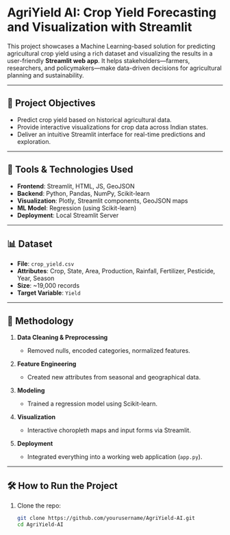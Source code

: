 # AgriYield AI: Crop Yield Forecasting and Visualization with Streamlit

This project showcases a Machine Learning-based solution for predicting agricultural crop yield using a rich dataset and visualizing the results in a user-friendly **Streamlit web app**. It helps stakeholders—farmers, researchers, and policymakers—make data-driven decisions for agricultural planning and sustainability.

---

## 🌱 Project Objectives

- Predict crop yield based on historical agricultural data.
- Provide interactive visualizations for crop data across Indian states.
- Deliver an intuitive Streamlit interface for real-time predictions and exploration.

---

## 🧰 Tools & Technologies Used

- **Frontend**: Streamlit, HTML, JS, GeoJSON
- **Backend**: Python, Pandas, NumPy, Scikit-learn
- **Visualization**: Plotly, Streamlit components, GeoJSON maps
- **ML Model**: Regression (using Scikit-learn)
- **Deployment**: Local Streamlit Server

---

## 📊 Dataset

- **File**: `crop_yield.csv`
- **Attributes**: Crop, State, Area, Production, Rainfall, Fertilizer, Pesticide, Year, Season
- **Size**: ~19,000 records
- **Target Variable**: `Yield`

---

## 🧠 Methodology

1. **Data Cleaning & Preprocessing**
   - Removed nulls, encoded categories, normalized features.

2. **Feature Engineering**
   - Created new attributes from seasonal and geographical data.

3. **Modeling**
   - Trained a regression model using Scikit-learn.

4. **Visualization**
   - Interactive choropleth maps and input forms via Streamlit.

5. **Deployment**
   - Integrated everything into a working web application (`app.py`).

---

## 🛠 How to Run the Project

1. Clone the repo:
   ```bash
   git clone https://github.com/yourusername/AgriYield-AI.git
   cd AgriYield-AI
